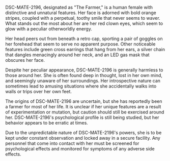DSC-MATE-2196, designated as "The Farmer," is a human female with distinctive and unnatural features. Her face is adorned with bold orange stripes, coupled with a perpetual, toothy smile that never seems to waver. What stands out the most about her are her red clown eyes, which seem to glow with a peculiar otherworldly energy.

Her head peers out from beneath a retro cap, sporting a pair of goggles on her forehead that seem to serve no apparent purpose. Other noticeable features include green cross earrings that hang from her ears, a silver chain that dangles menacingly around her neck, and an LED gas mask that obscures her face.

Despite her peculiar appearance, DSC-MATE-2196 is generally harmless to those around her. She is often found deep in thought, lost in her own mind, and seemingly unaware of her surroundings. Her introspective nature can sometimes lead to amusing situations where she accidentally walks into walls or trips over her own feet.

The origins of DSC-MATE-2196 are uncertain, but she has reportedly been a farmer for most of her life. It is unclear if her unique features are a result of experimentation or mutation, but caution should still be exercised around her. DSC-MATE-2196's psychological profile is still being studied, but her behavior appears to be erratic at times.

Due to the unpredictable nature of DSC-MATE-2196's powers, she is to be kept under constant observation and locked away in a secure facility. Any personnel that come into contact with her must be screened for psychological effects and monitored for symptoms of any adverse side effects.